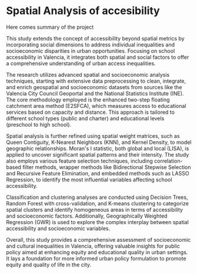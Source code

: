# Spatial Analysis of accesibility 
Here comes summary of the project

This study extends the concept of accessibility beyond spatial metrics by incorporating social dimensions to address individual inequalities and socioeconomic disparities in urban opportunities. Focusing on school accessibility in Valencia, it integrates both spatial and social factors to offer a comprehensive understanding of urban access inequalities.

The research utilizes advanced spatial and socioeconomic analysis techniques, starting with extensive data preprocessing to clean, integrate, and enrich geospatial and socioeconomic datasets from sources like the Valencia City Council Geoportal and the National Statistics Institute (INE). The core methodology employed is the enhanced two-step floating catchment area method (E2SFCA), which measures access to educational services based on capacity and distance. This approach is tailored to different school types (public and charter) and educational levels (preschool to high school).

Spatial analysis is further refined using spatial weight matrices, such as Queen Contiguity, K-Nearest Neighbors (KNN), and Kernel Density, to model geographic relationships. Moran's I statistic, both global and local (LISA), is applied to uncover significant spatial patterns and their intensity. The study also employs various feature selection techniques, including correlation-based filter methods, wrapper methods like Bidirectional Stepwise Selection and Recursive Feature Elimination, and embedded methods such as LASSO Regression, to identify the most influential variables affecting school accessibility.

Classification and clustering analyses are conducted using Decision Trees, Random Forest with cross-validation, and K-means clustering to categorize spatial clusters and identify homogeneous areas in terms of accessibility and socioeconomic factors. Additionally, Geographically Weighted Regression (GWR) is used to explore the complex interplay between spatial accessibility and socioeconomic variables.

Overall, this study provides a comprehensive assessment of socioeconomic and cultural inequalities in Valencia, offering valuable insights for public policy aimed at enhancing equity and educational quality in urban settings. It lays a foundation for more informed urban policy formulation to promote equity and quality of life in the city.
